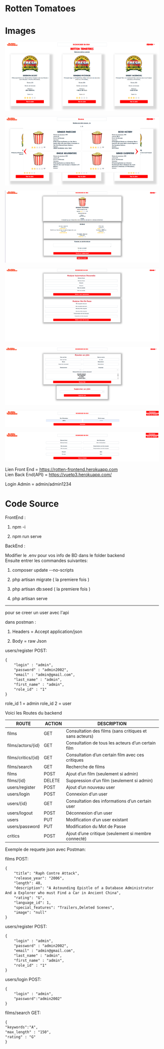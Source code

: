 # Rotten Tomatoes


# Images

<p align="center">
<img src="./img/HomePage.png"
     alt="HomePage"
     style="margin-right: 10px;" />
</p>

<p align="center">
<img src="./img/Recherche.png"
     alt="Recherche"
     style="margin-right: 10px;" />
</p>

<p align="center">
<img src="./img/Film.png"
     alt="Film"
     style="margin-right: 10px;" />
</p>

<p align="center">
<img src="./img/Profil.png"
     alt="Profil"
     style="margin-right: 10px;" />
</p>

<p align="center">
<img src="./img/AdminMenu.png"
     alt="AdminMenu"
     style="margin-right: 10px;" />
</p>

<p align="center">
<img src="./img/Login.png"
     alt="Login"
     style="margin-right: 10px;" />
</p>

<p align="center">
<img src="./img/Register.png"
     alt="Register"
     style="margin-right: 10px;" />
</p>

Lien Front End  = https://rotten-frontend.herokuapp.com <br>
Lien Back End(API) = https://vuetp3.herokuapp.com/

Login Admin = admin/admin1234

<h1>Code Source </h1>

FrontEnd : 

1) npm -i 

2) npm run serve

BackEnd : 

Modifier le .env pour vos info de BD dans le folder backend<br>
Ensuite entrer les commandes suivantes:

1) composer update --no-scripts

2) php artisan migrate ( la premiere fois ) 

3) php artisan db:seed ( la premiere fois ) 

4) php artisan serve

-----------------------------------------------------------------

pour se creer un user avec l'api 

dans postman : 

1) Headers = Accept application/json

2) Body = raw Json

users/register POST:

    {
        "login" : "admin",
        "password" : "admin2002",
        "email" : "admin@gmail.com",
        "last_name" : "admin",
        "first_name" : "admin",
        "role_id" : "1"
    }

role_id 1 = admin 
role_id 2 = user


Voici les Routes du backend

|ROUTE | ACTION | DESCRIPTION |
|------|--------|-------------|
| films                    | GET        | Consultation des films (sans critiques et sans acteurs)   |
| films/actors/{id}        | GET        | Consultation de tous les acteurs d’un certain film        |
| films/critics/{id}       | GET        | Consultation d’un certain film avec ces critiques         |
| films/search             | GET        | Recherche de films                                        |
| films                    | POST       | Ajout d’un film (seulement si admin)                      |
| films/{id}               | DELETE     | Suppression d’un film (seulement si admin)                |
| users/register           | POST       | Ajout d’un nouveau user                                   |
| users/login              | POST       | Connexion d’un user                                       |
| users/{id}               | GET        | Consultation des informations d’un certain user           |
| users/logout             | POST       | Déconnexion d’un user                                     |
| users                    | PUT        | Modification d’un user existant                           |
| users/password           | PUT        | Modification du Mot de Passe                              |
| critics                  | POST       | Ajout d’une critique (seulement si membre connecté)       |

Exemple de requete json avec Postman:

films POST:
        
    {            
        "title": "Raph Contre Attack",
        "release_year": "2006",
        "length": 48,
        "description": "A Astounding Epistle of a Database Administrator And a Explorer who must Find a Car in Ancient China",
        "rating": "G",
        "language_id": 1,
        "special_features": "Trailers,Deleted Scenes",
        "image": "null"
    }

users/register POST:

    {
        "login" : "admin",
        "password" : "admin2002",
        "email" : "admin@gmail.com",
        "last_name" : "admin",
        "first_name" : "admin",
        "role_id" : "1"
    }

users/login POST:

    {
        "login" : "admin",
        "password":"admin2002"   
    }

films/search GET:

    {
    "keywords":"A",
    "max_length" : "150",
    "rating" : "G"
    }


